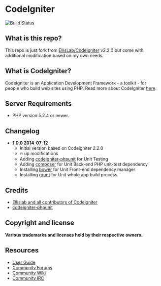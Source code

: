 # CodeIgniter

[![Build Status](https://travis-ci.org/feryardiant/codeigniter.svg?branch=master)](https://travis-ci.org/feryardiant/codeigniter)

## What is this repo?

This repo is just fork from [EllisLab/CodeIgniter](https://github.com/EllisLab/CodeIgniter) v2.2.0 but come with additional modification based on my own needs.

## What is CodeIgniter?

CodeIgniter is an Application Development Framework - a toolkit - for people who build web sites using PHP. Read more about CodeIgniter [here](http://ellislab.com/codeignite).

## Server Requirements

- PHP version 5.2.4 or newer.

## Changelog

* **1.0.0 2014-07-12**
  * Initial version based on Codeigniter 2.2.0
  * :fire: up modifications
  * Adding [codeigniter-phpunit](https://github.com/fmalk/codeigniter-phpunit) for Unit Testing
  * Adding [composer](http://getcomposer.org) for Unit Back-end PHP unit-test dependency
  * Installing [bower](http://bower.io) for Unit Front-end dependency manager
  * Installing [grunt](http://gruntjs.com) for Unit whole app build process

## Credits

- [Ellislab and all contributors of Codeigniter](https://github.com/EllisLab/CodeIgniter)
- [codeigniter-phpunit](https://github.com/fmalk/codeigniter-phpunit)

## Copyright and license

**Various trademarks and licenses held by their respective owners.**

## Resources

- [User Guide](http://ellislab.com/codeigniter/user_guide/)
- [Community Forums](http://ellislab.com/forums/)
- [Community Wiki](https://github.com/EllisLab/CodeIgniter/wiki/)
- [Community IRC](http://ellislab.com/codeigniter/irc)
